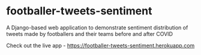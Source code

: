 # footballer-tweets-sentiment
A Django-based web application to demonstrate sentiment distribution of tweets made by footballers and their teams before and after COVID

Check out the live app - https://footballer-tweets-sentiment.herokuapp.com
